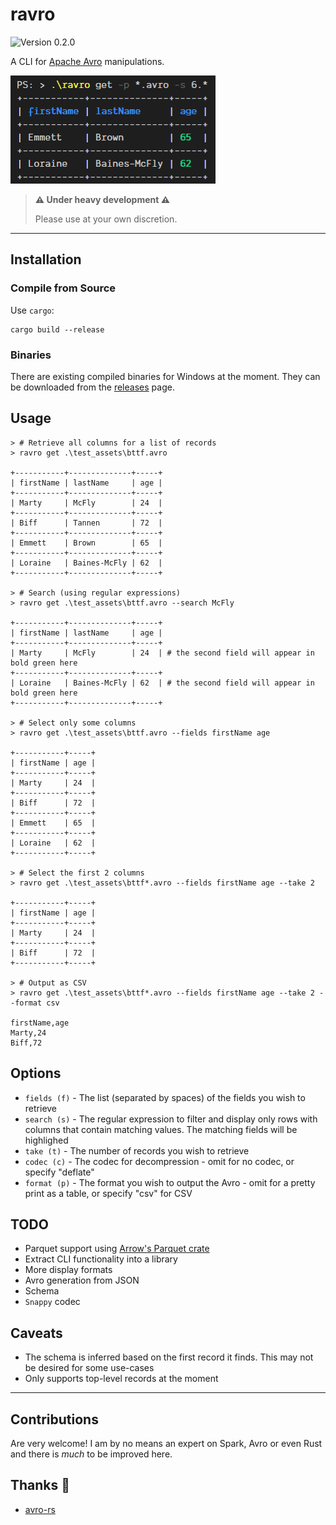 # ravro

![Version 0.2.0](https://img.shields.io/badge/version-0.2.0-green.svg)

A CLI for [Apache Avro](https://avro.apache.org/) manipulations.

![Screenshot](./assets/image.png)

> **⚠ Under heavy development ⚠**
>
> Please use at your own discretion.

---

## Installation

### Compile from Source

Use `cargo`:

```
cargo build --release
```

### Binaries

There are existing compiled binaries for Windows at the moment.
They can be downloaded from the [releases](https://github.com/guywald1/ravro/releases) page.

## Usage

```shell
> # Retrieve all columns for a list of records
> ravro get .\test_assets\bttf.avro

+-----------+--------------+-----+
| firstName | lastName     | age |
+-----------+--------------+-----+
| Marty     | McFly        | 24  |
+-----------+--------------+-----+
| Biff      | Tannen       | 72  |
+-----------+--------------+-----+
| Emmett    | Brown        | 65  |
+-----------+--------------+-----+
| Loraine   | Baines-McFly | 62  |
+-----------+--------------+-----+

> # Search (using regular expressions)
> ravro get .\test_assets\bttf.avro --search McFly

+-----------+--------------+-----+
| firstName | lastName     | age |
+-----------+--------------+-----+
| Marty     | McFly        | 24  | # the second field will appear in bold green here
+-----------+--------------+-----+
| Loraine   | Baines-McFly | 62  | # the second field will appear in bold green here
+-----------+--------------+-----+

> # Select only some columns
> ravro get .\test_assets\bttf.avro --fields firstName age

+-----------+-----+
| firstName | age |
+-----------+-----+
| Marty     | 24  |
+-----------+-----+
| Biff      | 72  |
+-----------+-----+
| Emmett    | 65  |
+-----------+-----+
| Loraine   | 62  |
+-----------+-----+

> # Select the first 2 columns
> ravro get .\test_assets\bttf*.avro --fields firstName age --take 2

+-----------+-----+
| firstName | age |
+-----------+-----+
| Marty     | 24  |
+-----------+-----+
| Biff      | 72  |
+-----------+-----+

> # Output as CSV
> ravro get .\test_assets\bttf*.avro --fields firstName age --take 2 --format csv

firstName,age
Marty,24
Biff,72
```

## Options

- `fields (f)` - The list (separated by spaces) of the fields you wish to retrieve
- `search (s)` - The regular expression to filter and display only rows with columns that contain matching values. The matching fields will be highlighed
- `take (t)` - The number of records you wish to retrieve
- `codec (c)` - The codec for decompression - omit for no codec, or specify "deflate"
- `format (p)` - The format you wish to output the Avro - omit for a pretty print as a table, or specify "csv" for CSV

## TODO

- Parquet support using [Arrow's Parquet crate](https://github.com/apache/arrow/tree/master/rust/parquet)
- Extract CLI functionality into a library
- More display formats
- Avro generation from JSON
- Schema
- `Snappy` codec

## Caveats

- The schema is inferred based on the first record it finds. This may not be desired for some use-cases
- Only supports top-level records at the moment

---

## Contributions

Are very welcome! I am by no means an expert on Spark, Avro or even Rust and there is _much_ to be improved here.


## Thanks 🙏

- [avro-rs](https://github.com/flavray/avro-rs)
